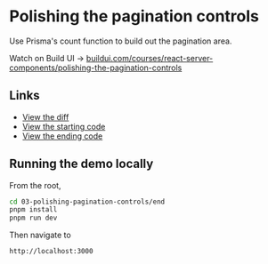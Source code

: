 # Polishing the pagination controls

Use Prisma's count function to build out the pagination area.

Watch on Build UI → [buildui.com/courses/react-server-components/polishing-the-pagination-controls](http://buildui.com/series/react-server-components/polishing-the-pagination-controls)

## Links

- [View the diff](./lesson.diff)
- [View the starting code](./begin)
- [View the ending code](./end)

## Running the demo locally

From the root,

```sh
cd 03-polishing-pagination-controls/end
pnpm install
pnpm run dev
```

Then navigate to

```text
http://localhost:3000
```
